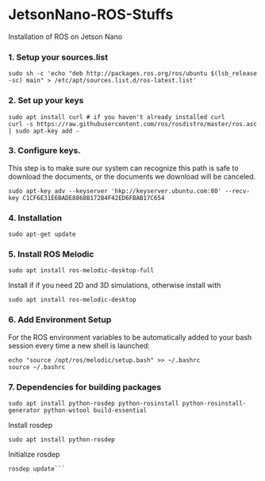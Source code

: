# JetsonNano-ROS-Stuffs
Installation of ROS on Jetson Nano

### 1. Setup your sources.list
``` sudo sh -c 'echo "deb http://packages.ros.org/ros/ubuntu $(lsb_release -sc) main" > /etc/apt/sources.list.d/ros-latest.list' ```

### 2. Set up your keys
```
sudo apt install curl # if you haven't already installed curl
curl -s https://raw.githubusercontent.com/ros/rosdistro/master/ros.asc | sudo apt-key add -

```

### 3. Configure keys. 
This step is to make sure our system can recognize this path is safe to download the documents, or the documents we download will be canceled.

```
sudo apt-key adv --keyserver 'hkp://keyserver.ubuntu.com:80' --recv-key C1CF6E31E6BADE8868B172B4F42ED6FBAB17C654

```

### 4. Installation
 ``` sudo apt-get update ```
 
 ### 5. Install ROS Melodic
 ``` 
 sudo apt install ros-melodic-desktop-full
 ```
 
 Install if if you need 2D and 3D simulations, otherwise install with
 
 ``` 
 sudo apt install ros-melodic-desktop
 ```

### 6. Add Environment Setup
For the ROS environment variables to be automatically added to your bash session every time a new shell is launched:
```
echo "source /opt/ros/melodic/setup.bash" >> ~/.bashrc
source ~/.bashrc
```

### 7. Dependencies for building packages
```
sudo apt install python-rosdep python-rosinstall python-rosinstall-generator python-wstool build-essential
```
Install rosdep
```
sudo apt install python-rosdep
```

Initialize rosdep
``` sudo rosdep init
rosdep update```




